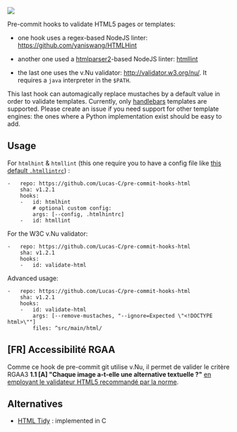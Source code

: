 [![](https://travis-ci.org/Lucas-C/pre-commit-hooks-html.svg?branch=master)](https://travis-ci.org/Lucas-C/pre-commit-hooks-html)

Pre-commit hooks to validate HTML5 pages or templates:

- one hook uses a regex-based NodeJS linter: https://github.com/yaniswang/HTMLHint

- another one used a [htmlparser2](https://github.com/fb55/htmlparser2)-based NodeJS linter: [htmllint](https://github.com/htmllint/htmllint/wiki/Options)

- the last one uses the v.Nu validator: http://validator.w3.org/nu/.
It requires a `java` interpreter in the `$PATH`.

This last hook can automagically replace mustaches by a default value in order to validate templates.
Currently, only [handlebars](http://handlebarsjs.com) templates are supported. Please create an issue if you need support for other template engines: the ones where a Python implementation exist should be easy to add.

## Usage

For `htmlhint` & `htmllint` (this one require you to have a config file like [this default `.htmllintrc`](https://github.com/htmllint/htmllint-cli/blob/master/lib/default_cfg.json)) :

```
-   repo: https://github.com/Lucas-C/pre-commit-hooks-html
    sha: v1.2.1
    hooks:
    -   id: htmlhint
        # optional custom config:
        args: [--config, .htmlhintrc]
    -   id: htmllint
```

For the W3C v.Nu validator:

```
-   repo: https://github.com/Lucas-C/pre-commit-hooks-html
    sha: v1.2.1
    hooks:
    -   id: validate-html
```

Advanced usage:

```
-   repo: https://github.com/Lucas-C/pre-commit-hooks-html
    sha: v1.2.1
    hooks:
    -   id: validate-html
        args: [--remove-mustaches, "--ignore=Expected \"<!DOCTYPE html>\""]
        files: ^src/main/html/
```

## [FR] Accessibilité RGAA

Comme ce hook de pre-commit git utilise v.Nu, il permet de valider le critère RGAA3 **1.1 [A] "Chaque image a-t-elle une alternative textuelle ?"** [en employant le validateur HTML5 recommandé par la norme](http://disic.github.io/rgaa_methodologie/).


## Alternatives

- [HTML Tidy](http://www.html-tidy.org) : implemented in C
